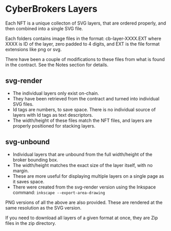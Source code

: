 # CyberBrokers Layers

Each NFT is a unique collecton of SVG layers, that are ordered properly, and then combined into a single SVG file.

Each folders contains image files in the format: cb-layer-XXXX.EXT where XXXX is ID of the layer, zero padded to 4 digits, and EXT is the file format extensions like png or svg.

There have been a couple of modifications to these files from what is found in the contract. See the Notes section for details.

## svg-render
- The individual layers only exist on-chain.  
- They have been retrieved from the contract and turned into individual SVG files.
- Id tags are numbers, to save space.  There is no individual source of layers with Id tags as text descriptors.
- The width/height of these files match the NFT files, and layers are properly positioned for stacking layers.

## svg-unbound
- Individual layers that are unbound from the full width/height of the broker bounding box.
- The width/height matches the exact size of the layer itself, with no margin.
- These are more useful for displaying multiple layers on a single page as it saves space.
- There were created from the svg-render version using the Inkspace command: 
  ```inkscape --export-area-drawing```

PNG versions of all the above are also provided. These are rendered at the same resolution as the SVG version.

If you need to download all layers of a given format at once, they are Zip files in the zip directory.
